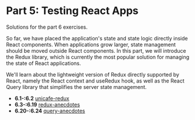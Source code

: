 # Part 5: Testing React Apps

Solutions for the part 6 exercises.

So far, we have placed the application's state and state logic directly inside React components. When applications grow larger, state management should be moved outside React components. In this part, we will introduce the Redux library, which is currently the most popular solution for managing the state of React applications.

We'll learn about the lightweight version of Redux directly supported by React, namely the React context and useRedux hook, as well as the React Query library that simplifies the server state management.

- **6.1-:6.2** [unicafe-redux](./unicafe-redux/)
- **6.3-:6.19** [redux-anecdotes](./redux-anecdotes/)
- **6.20-:6.24** [query-anecdotes](./query-anecdotes/)
